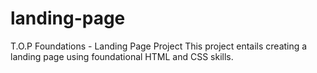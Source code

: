 # landing-page
T.O.P Foundations - Landing Page Project
This project entails creating a landing page using foundational HTML and CSS skills.